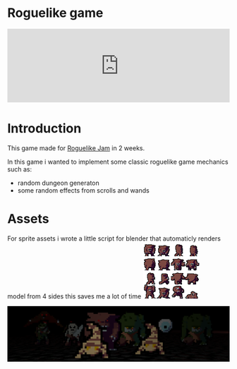 # Roguelike game

<iframe frameborder="0" src="https://itch.io/embed/1740261?dark=true" width="100%" height="167"><a href="https://k-aa.itch.io/doomedcorpses">DoomedCorpses by k-aa</a></iframe>

# Introduction
This game made for [Roguelike Jam](https://itch.io/jam/roguelike-jam-4) in 2 weeks.

In this game i wanted to implement some classic roguelike game mechanics such as:
- random dungeon generaton
- some random effects from scrolls and wands

# Assets

For sprite assets i wrote a little script for blender that automaticly renders model from 4 sides this saves me a lot of time
![spritesheet](Assets/Sprites/Monsters/BugBearSheet.png "spritesheet")



![spritesheet](Assets/Sprites/game-header.png "spritesheet")
